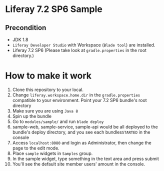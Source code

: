 # Liferay 7.2 SP6 Sample
## Precondition
- JDK 1.8
- `Liferay Developer Studio` with Workspace (`Blade tool`) are installed.
- Liferay 7.2 SP6 (Please take look at `gradle.properties` in the root directory.)

# How to make it work
1. Clone this repository to your local.
1. Change `liferay.workspace.home.dir` in the `gradle.properties` compatible to your environment. Point your 7.2 SP6 bundle's root directory
1. Make sure you are using `Java 8`
1. Spin up the bundle
1. Go to `modules/sample/` and run `blade deploy`
1. sample-web, sample-service, sample-api would be all deployed to the bundle's deploy directory, and you see each bundles`STARTED` in the console
1. Access `localhost:8080` and login as Administrator, then change the page to the edit mode.
1. Place `sample` widgets in `Samples` group.
1. In the sample widget, type something in the text area and press submit
1. You'll see the default site member users' amount in the console.